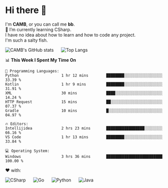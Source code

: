 # Hi there 👋
<!--
**CAMB-dev/CAMB-dev** is a ✨ _special_ ✨ repository because its `README.md` (this file) appears on your GitHub profile.

Here are some ideas to get you started:

- 🔭 I’m currently working on ...
- 🌱 I’m currently learning ...
- 👯 I’m looking to collaborate on ...
- 🤔 I’m looking for help with ...
- 💬 Ask me about ...
- 📫 How to reach me: ...
- 😄 Pronouns: ...
- ⚡ Fun fact: ...
-->
 I'm **CAMB**, or you can call me **bb**.  
 🌱 I’m currently learning CSharp.  
 I have no idea about how to learn and how to code any project.  
 I'm such a salty fish.
 
 
![CAMB's GitHub stats](https://github-readme-stats.vercel.app/api?username=CAMB-dev&show_icons=true&theme=tokyonight)
&nbsp;&nbsp;&nbsp;&nbsp;
![Top Langs](https://github-readme-stats.vercel.app/api/top-langs/?username=CAMB-dev&langs_count=5&theme=tokyonight)


<!--START_SECTION:waka-->
📊 **This Week I Spent My Time On** 

```text
💬 Programming Languages: 
Python                   1 hr 12 mins        ████████░░░░░░░░░░░░░░░░░   33.39 % 
Kotlin                   1 hr 9 mins         ████████░░░░░░░░░░░░░░░░░   31.91 % 
XML                      30 mins             ████░░░░░░░░░░░░░░░░░░░░░   14.24 % 
HTTP Request             15 mins             ██░░░░░░░░░░░░░░░░░░░░░░░   07.37 % 
Gradle                   10 mins             █░░░░░░░░░░░░░░░░░░░░░░░░   04.97 % 

🔥 Editors: 
Intellijidea             2 hrs 23 mins       █████████████████░░░░░░░░   66.16 % 
VS Code                  1 hr 13 mins        ████████░░░░░░░░░░░░░░░░░   33.84 % 

💻 Operating System: 
Windows                  3 hrs 36 mins       █████████████████████████   100.00 % 
```


<!--END_SECTION:waka-->


❤ with:

![CSharp](https://img.shields.io/badge/CSharp-%23512BD4?style=for-the-badge&logo=.net)
&nbsp;&nbsp;&nbsp;&nbsp;
![Go](https://img.shields.io/badge/Go-000000?style=for-the-badge&logo=go)
&nbsp;&nbsp;&nbsp;&nbsp;
![Python](https://img.shields.io/badge/Python-000000?style=for-the-badge&logo=python)
&nbsp;&nbsp;&nbsp;&nbsp;
![Java](https://img.shields.io/badge/Java-964B00?style=for-the-badge&logo=openjdk)
